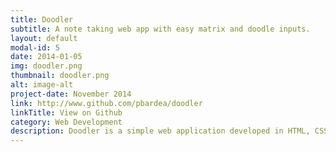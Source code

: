 ```yaml
---
title: Doodler
subtitle: A note taking web app with easy matrix and doodle inputs.
layout: default
modal-id: 5
date: 2014-01-05
img: doodler.png
thumbnail: doodler.png
alt: image-alt
project-date: November 2014
link: http://www.github.com/pbardea/doodler
linkTitle: View on Github
category: Web Development
description: Doodler is a simple web application developed in HTML, CSS and Javascrip which allows users to add draggable canvases and matricies to a text based note taking page. A host of other features also implemented.
---
```

